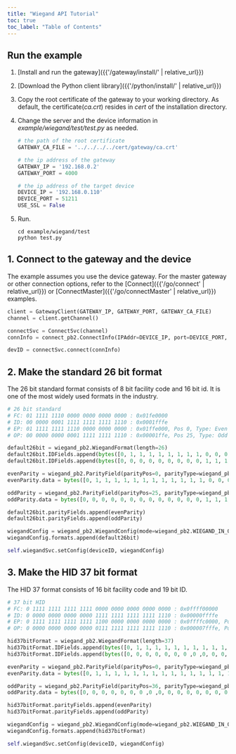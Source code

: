 ```yaml
---
title: "Wiegand API Tutorial"
toc: true
toc_label: "Table of Contents"
---
```


## Run the example

1. [Install and run the gateway]({{'/gateway/install/' | relative_url}})
2. [Download the Python client library]({{'/python/install/' | relative_url}})
3. Copy the root certificate of the gateway to your working directory. As default, the certificate(_ca.crt_) resides in _cert_ of the installation directory. 
4. Change the server and the device information in _example/wiegand/test/test.py_ as needed.
   
    ```python
    # the path of the root certificate
    GATEWAY_CA_FILE = '../../../../cert/gateway/ca.crt'

    # the ip address of the gateway
    GATEWAY_IP = '192.168.0.2'
    GATEWAY_PORT = 4000

    # the ip address of the target device
    DEVICE_IP = '192.168.0.110'
    DEVICE_PORT = 51211
    USE_SSL = False
    ```
5. Run.
   
    ```
    cd example/wiegand/test
    python test.py
    ```

## 1. Connect to the gateway and the device

The example assumes you use the device gateway. For the master gateway or other connection options, refer to the [Connect]({{'/go/connect' | relative_url}}) or [ConnectMaster]({{'/go/connectMaster' | relative_url}}) examples.

  ```python
  client = GatewayClient(GATEWAY_IP, GATEWAY_PORT, GATEWAY_CA_FILE)
  channel = client.getChannel()
  
  connectSvc = ConnectSvc(channel)
  connInfo = connect_pb2.ConnectInfo(IPAddr=DEVICE_IP, port=DEVICE_PORT, useSSL=USE_SSL)

  devID = connectSvc.connect(connInfo)
  ```   

## 2. Make the standard 26 bit format

The 26 bit standard format consists of 8 bit facility code and 16 bit id. It is one of the most widely used formats in the industry. 

  ```python
  # 26 bit standard
  # FC: 01 1111 1110 0000 0000 0000 0000 : 0x01fe0000
  # ID: 00 0000 0001 1111 1111 1111 1110 : 0x0001fffe
  # EP: 01 1111 1111 1110 0000 0000 0000 : 0x01ffe000, Pos 0, Type: Even
  # OP: 00 0000 0000 0001 1111 1111 1110 : 0x00001ffe, Pos 25, Type: Odd 

  default26bit = wiegand_pb2.WiegandFormat(length=26)
  default26bit.IDFields.append(bytes([0, 1, 1, 1, 1, 1, 1, 1, 1, 0, 0, 0, 0, 0, 0, 0, 0, 0, 0, 0, 0, 0, 0, 0, 0, 0])) # Facility Code
  default26bit.IDFields.append(bytes([0, 0, 0, 0, 0, 0, 0, 0, 0, 1, 1, 1, 1, 1, 1, 1, 1, 1, 1, 1, 1, 1, 1, 1, 1, 0])) # ID

  evenParity = wiegand_pb2.ParityField(parityPos=0, parityType=wiegand_pb2.WIEGAND_PARITY_EVEN)
  evenParity.data = bytes([0, 1, 1, 1, 1, 1, 1, 1, 1, 1, 1, 1, 1, 0, 0, 0, 0, 0, 0, 0, 0, 0, 0, 0, 0, 0])

  oddParity = wiegand_pb2.ParityField(parityPos=25, parityType=wiegand_pb2.WIEGAND_PARITY_ODD)
  oddParity.data = bytes([0, 0, 0, 0, 0, 0, 0, 0, 0, 0, 0, 0, 0, 1, 1, 1, 1, 1, 1, 1, 1, 1, 1, 1, 1, 0])

  default26bit.parityFields.append(evenParity)
  default26bit.parityFields.append(oddParity)

  wiegandConfig = wiegand_pb2.WiegandConfig(mode=wiegand_pb2.WIEGAND_IN_ONLY, outPulseWidth=40, outPulseInterval=10000)
  wiegandConfig.formats.append(default26bit)

  self.wiegandSvc.setConfig(deviceID, wiegandConfig)
  ``` 

## 3. Make the HID 37 bit format

The HID 37 format consists of 16 bit facility code and 19 bit ID. 

  ```python
  # 37 bit HID
  # FC: 0 1111 1111 1111 1111 0000 0000 0000 0000 0000 : 0x0ffff00000
  # ID: 0 0000 0000 0000 0000 1111 1111 1111 1111 1110 : 0x00000ffffe
  # EP: 0 1111 1111 1111 1111 1100 0000 0000 0000 0000 : 0x0ffffc0000, Pos 0, Type: Even
  # OP: 0 0000 0000 0000 0000 0111 1111 1111 1111 1110 : 0x000007fffe, Pos 36, Type: Odd

  hid37bitFormat = wiegand_pb2.WiegandFormat(length=37)
  hid37bitFormat.IDFields.append(bytes([0, 1, 1, 1, 1, 1, 1, 1, 1, 1, 1, 1, 1, 1, 1, 1, 1, 0, 0, 0, 0, 0, 0, 0, 0, 0, 0, 0, 0, 0, 0, 0, 0, 0, 0, 0, 0])) # Facility Code
  hid37bitFormat.IDFields.append(bytes([0, 0, 0, 0, 0, 0, 0 ,0 ,0, 0, 0, 0, 0, 0, 0, 0, 0, 1, 1, 1, 1, 1, 1, 1, 1, 1, 1, 1, 1, 1, 1, 1, 1, 1, 1, 1, 0])) # ID

  evenParity = wiegand_pb2.ParityField(parityPos=0, parityType=wiegand_pb2.WIEGAND_PARITY_EVEN)
  evenParity.data = bytes([0, 1, 1, 1, 1, 1, 1, 1, 1, 1, 1, 1, 1, 1, 1, 1, 1, 1, 1, 0, 0, 0, 0, 0, 0, 0, 0, 0, 0, 0, 0, 0, 0, 0, 0, 0, 0])

  oddParity = wiegand_pb2.ParityField(parityPos=36, parityType=wiegand_pb2.WIEGAND_PARITY_ODD)
  oddParity.data = bytes([0, 0, 0, 0, 0, 0, 0 ,0 ,0, 0, 0, 0, 0, 0, 0, 0, 0, 0, 1, 1, 1, 1, 1, 1, 1, 1, 1, 1, 1, 1, 1, 1, 1, 1, 1, 1, 0])

  hid37bitFormat.parityFields.append(evenParity)
  hid37bitFormat.parityFields.append(oddParity)

  wiegandConfig = wiegand_pb2.WiegandConfig(mode=wiegand_pb2.WIEGAND_IN_ONLY, outPulseWidth=40, outPulseInterval=10000)
  wiegandConfig.formats.append(hid37bitFormat)

  self.wiegandSvc.setConfig(deviceID, wiegandConfig)
  ```